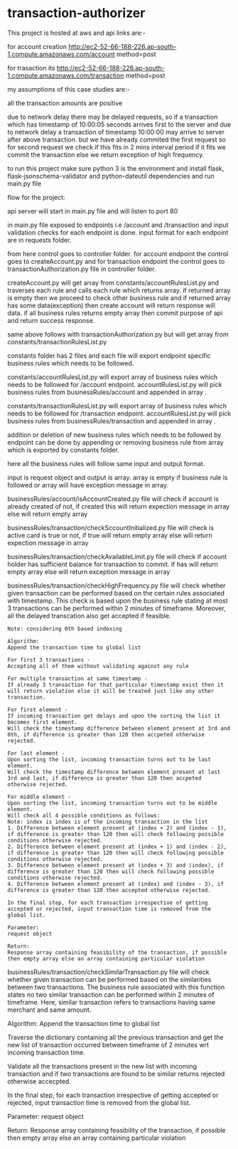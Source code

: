 # transaction-authorizer

This project is hosted at aws and api links are:-

for account creation http://ec2-52-66-188-226.ap-south-1.compute.amazonaws.com/account  method=post

for trasaction its http://ec2-52-66-188-226.ap-south-1.compute.amazonaws.com/transaction method=post

my assumptions of this case studies are:-

all the transaction amounts are positive

due to network delay there may be delayed requests, so if a transaction which has timestamp of 10:00:05 seconds arrives first to the server and due to network delay a transaction of timestamp 10:00:00 may arrive to server after above transaction. but we have already commited the first request so for second request we check if this fits in 2 mins interval period if it fits we commit the transaction else we return exception of high frequency.

to run this project make sure python 3 is the environment and install flask, flask-jsonschema-validator and python-dateutil dependencies
and run main.py file


flow for the project:

api server will start in main.py file and will listen to port 80 

in main.py file exposed to endpoints i.e /account and /transaction and input validation checks for each endpoint is done. input format for each endpoint are in requests folder.

from here control goes to controller folder. for account endpoint the control goes to createAccount.py and for transaction endpoint the control goes to transactionAuthorization.py file in controller folder.

createAccount.py will get array from constants/accountRulesList.py and traverses each rule and calls each rule which returns array. if returned array is empty then we proceed to check other business rule and if returned array has some data(exception) then create account will return response will data. if all business rules returns empty array then commit purpose of api and return success response.

same above follows with transactionAuthorization.py but will get array from constants/transactionRulesList.py

constants folder has 2 files and each file will export endpoint specific business rules which needs to be followed.

constants/accountRulesList.py will export array of business rules which needs to be followed for /account endpoint. accountRulesList.py will pick business rules from businessRules/account and appended in array .

constants/transactionRulesList.py will export array of business rules which needs to be followed for /transaction endpoint. accountRulesList.py will pick business rules from businessRules/transaction and appended in array .

addition or deletion of new business rules which needs to be followed by endpoint can be done by appending or removing business rule from array which is exported by constants folder.

here all the business rules will follow same input and output format. 

input is request object and output is array. array is empty if business rule is followed or array will have exception message in array.

businessRules/account/isAccountCreated.py file will check if account is already created of not, if created this will return expection message in array else will return empty array

businessRules/transaction/checkSccountInitialized.py file will check is active card is true or not, if true will return empty array else will return expection message in array

businessRules/transaction/checkAvailableLimit.py file will check if account holder has sufficient balance for transaction to commit. if has will return empty array else will return exception message in array


businessRules/transaction/checkHighFrequency.py file will check whether given transaction can be performed based on the certain rules associated with timestamp. This check is based upon the business rule stating at most 3 transactions can be performed within 2 minutes of timeframe. Moreover, all the delayed transcation also get accepted if feasible.

    Note: considering 0th based indexing

    Algorithm:
    Append the transaction time to global list

    For first 3 transactions - 
    Accepting all of them without validating against any rule

    For multiple transaction at same timestamp - 
    If already 3 transaction for that particular timestamp exist then it will return violation else it will be treated just like any other transaction.

    For first element -
    If incoming transaction get delays and upon the sorting the list it becomes first element.
    Will check the timestamp difference between element present at 3rd and 0th, if difference is greater than 120 then accpeted otherwise rejected.

    For last element -
    Upon sorting the list, incoming transaction turns out to be last element.
    Will check the timestamp difference between element present at last 3rd and last, if difference is greater than 120 then accpeted otherwise rejected.

    For middle element -
    Upon sorting the list, incoming transaction turns out to be middle element.
    Will check all 4 possible conditions as follows:
    Note: index is index is of the incoming transaction in the list
    1. Difference between element present at (index + 2) and (index - 1), if difference is greater than 120 then will check following possible conditions otherwise rejected.
    2. Difference between element present at (index + 1) and (index - 2), if difference is greater than 120 then will check following possible conditions otherwise rejected.
    3. Difference between element present at (index + 3) and (index), if difference is greater than 120 then will check following possible conditions otherwise rejected.
    4. Difference between element present at (index) and (index - 3), if difference is greater than 120 then accepted otherwise rejected.

    In the final step, for each transaction irrespective of getting accepted or rejected, input transaction time is removed from the global list.

    Parameter:
    request object

    Return:
    Response array containing feasibility of the transaction, if possible then empty array else an array containing particular violation


businessRules/transaction/checkSimilarTransaction.py file will check whether given transaction can be performed based on the similarities between two transactions. The business rule associated with this function states no two similar transaction can be performed within 2 minutes of timeframe. Here, similar transaction refers to transactions having same merchant and same amount.

Algorithm:
Append the transaction time to global list

Traverse the dictionary containing all the previous transaction and get the new list of transaction occurred between timeframe of 2 minutes wrt incoming transaction time.

Validate all the transactions present in the new list with incoming transaction and if two transactions are found to be similar returns rejected otherwise accecpted.

In the final step, for each transaction irrespective of getting accepted or rejected, input transaction time is removed from the global list.

Parameter:
request object

Return:
Response array containing feasibility of the transaction, if possible then empty array else an array containing particular violation